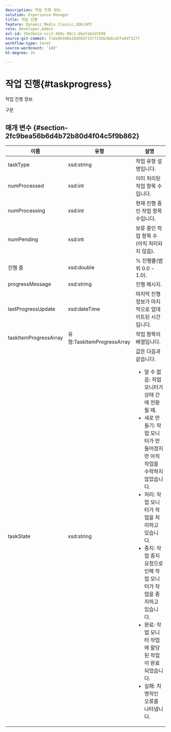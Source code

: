 ```yaml
---
description: 작업 진행 정보.
solution: Experience Manager
title: 작업 진행
feature: Dynamic Media Classic,SDK/API
role: Developer,Admin
exl-id: 35e3be1e-ccc2-460c-98c1-bbefab1df699
source-git-commit: fcda99340a18d5037157723bb3bdca5fa9df3277
workflow-type: tm+mt
source-wordcount: '143'
ht-degree: 3%

---
```


# 작업 진행{#taskprogress}

작업 진행 정보.

구문

## 매개 변수 {#section-2fc9bea56b6d4b72b80d4f04c5f9b862}

<table id="table_04100BB8ABD84EF68B0A7CE3AD946414"> 
 <thead> 
  <tr> 
   <th colname="col1" class="entry"> 이름 </th> 
   <th colname="col2" class="entry"> 유형 </th> 
   <th colname="col3" class="entry"> 설명 </th> 
  </tr> 
 </thead>
 <tbody> 
  <tr> 
   <td colname="col1"> <span class="codeph"> <span class="varname"> taskType</span> </span> </td> 
   <td colname="col2"> <span class="codeph"> xsd:string</span> </td> 
   <td colname="col3"> 작업 유형 설명입니다. </td> 
  </tr> 
  <tr> 
   <td colname="col1"> <span class="codeph"> <span class="varname"> numProcessed</span> </span> </td> 
   <td colname="col2"> <span class="codeph"> xsd:int</span> </td> 
   <td colname="col3"> 이미 처리된 작업 항목 수입니다. </td> 
  </tr> 
  <tr> 
   <td colname="col1"> <span class="codeph"> <span class="varname"> numProcessing</span> </span> </td> 
   <td colname="col2"> <span class="codeph"> xsd:int</span> </td> 
   <td colname="col3"> 현재 진행 중인 작업 항목 수입니다. </td> 
  </tr> 
  <tr> 
   <td colname="col1"> <span class="codeph"> <span class="varname"> numPending</span> </span> </td> 
   <td colname="col2"> <span class="codeph"> xsd:int</span> </td> 
   <td colname="col3"> 보류 중인 작업 항목 수(아직 처리되지 않음). </td> 
  </tr> 
  <tr> 
   <td colname="col1"> <span class="codeph"> <span class="varname"> 진행 중</span> </span> </td> 
   <td colname="col2"> <span class="codeph"> xsd:double</span> </td> 
   <td colname="col3"> % 진행률(범위 0.0 - 1.0). </td> 
  </tr> 
  <tr> 
   <td colname="col1"> <span class="codeph"> <span class="varname"> progressMessage</span> </span> </td> 
   <td colname="col2"> <span class="codeph"> xsd:string</span> </td> 
   <td colname="col3"> 진행 메시지. </td> 
  </tr> 
  <tr> 
   <td colname="col1"> <span class="codeph"> <span class="varname"> lastProgressUpdate</span> </span> </td> 
   <td colname="col2"> <span class="codeph"> xsd:dateTime</span> </td> 
   <td colname="col3"> 마지막 진행 정보가 마지막으로 업데이트된 시간입니다. </td> 
  </tr> 
  <tr> 
   <td colname="col1"> <span class="codeph"> <span class="varname"> taskItemProgressArray</span> </span> </td> 
   <td colname="col2"> <span class="codeph"> 유형:TaskItemProgressArray</span> </td> 
   <td colname="col3"> 작업 항목의 배열입니다. </td> 
  </tr> 
  <tr> 
   <td colname="col1"> <span class="codeph"> <span class="varname"> taskState</span> </span> </td> 
   <td colname="col2"> <span class="codeph"> xsd:string</span> </td> 
   <td colname="col3">값은 다음과 같습니다. 
    <ul id="ul_BD00DC855B1D42748204E8BCA81FD4BF">
     <li id="li_01FE691763B3465DBF3402E7CDEA50C3"><span class="codeph"> 알 수 없음</span>: 작업 모니터가 상태 간에 전환될 때. </li>
     <li id="li_AA2D1F9ADDE84B54A85C7E7830D3A0C9"><span class="codeph"> 새로 만들기</span>: 작업 모니터가 만들어졌지만 아직 작업을 수락하지 않았습니다. </li>
     <li id="li_76D667D21BDF4FADA6A266A7EB4DC6EE"><span class="codeph"> 처리</span>: 작업 모니터가 작업을 처리하고 있습니다. </li>
     <li id="li_3813B2178D7143DEB91804A6C5FF3902"><span class="codeph"> 중지</span>: 작업 중지 요청으로 인해 작업 모니터가 작업을 중지하고 있습니다. </li>
     <li id="li_41C2E774FC504B58BD6736119AE9C0AE"><span class="codeph"> 완료</span>: 작업 모니터 작업에 할당된 작업이 완료되었습니다. </li>
     <li id="li_EB2322BB11314B97998D467F4620ED2E"><span class="codeph"> 실패</span>: 치명적인 오류를 나타냅니다. </li>
    </ul></td> 
  </tr> 
 </tbody> 
</table>
